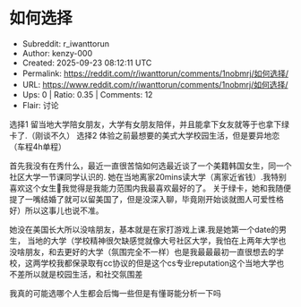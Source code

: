 # 如何选择

- Subreddit: r_iwanttorun
- Author: kenzy-000
- Created: 2025-09-23 08:12:11 UTC
- Permalink: https://reddit.com/r/iwanttorun/comments/1nobmrj/如何选择/
- URL: https://www.reddit.com/r/iwanttorun/comments/1nobmrj/如何选择/
- Ups: 0 | Ratio: 0.35 | Comments: 12
- Flair: 讨论


选择1
留当地大学陪女朋友，大学有女朋友陪伴，并且能拿下女友就等于也拿下绿卡了.（刚谈不久）
选择2 体验之前最想要的美式大学校园生活，但是要异地恋（车程4h单程）

首先我没有在秀什么，最近一直很苦恼如何选最近谈了一个美籍韩国女生，同一个社区大学一节课同学认识的.
她在当地离家20mins读大学（离家近省钱）.我特别喜欢这个女生🫠我觉得是我能力范围内我最喜欢最好的了。
关于绿卡，她和我随便提了一嘴结婚了就可以留美国了，但是没深入聊，毕竟刚开始谈就图人可爱性格好）所以这事儿也说不准。

她没在美国长大所以没啥朋友，基本就是在家打游戏上课.我是她第一个date的男生，
当地的大学（学校精神很欠缺感觉就像大号社区大学，我怕在上两年大学也没啥朋友，和去更好的大学（氛围完全不一样）也是我最最最初一直很想去的学校，这两学校我都保录取有cc协议的但是这个cs专业reputation这个当地大学也不差所以就是校园生活，和社交氛围差

我真的可能选哪个人生都会后悔一些但是有懂哥能分析一下吗

